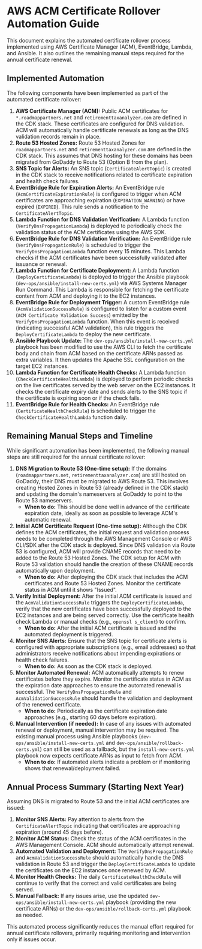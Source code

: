 # AWS ACM Certificate Rollover Automation Guide

This document explains the automated certificate rollover process implemented using AWS Certificate Manager (ACM), EventBridge, Lambda, and Ansible. It also outlines the remaining manual steps required for the annual certificate renewal.

## Implemented Automation

The following components have been implemented as part of the automated certificate rollover:

1.  **AWS Certificate Manager (ACM):** Public ACM certificates for `*.roadmappartners.net` and `retirementtaxanalyzer.com` are defined in the CDK stack. These certificates are configured for DNS validation. ACM will automatically handle certificate renewals as long as the DNS validation records remain in place.
2.  **Route 53 Hosted Zones:** Route 53 Hosted Zones for `roadmappartners.net` and `retirementtaxanalyzer.com` are defined in the CDK stack. This assumes that DNS hosting for these domains has been migrated from GoDaddy to Route 53 (Option B from the plan).
3.  **SNS Topic for Alerts:** An SNS topic (`CertificateAlertTopic`) is created in the CDK stack to receive notifications related to certificate expiration and health check failures.
4.  **EventBridge Rule for Expiration Alerts:** An EventBridge rule (`AcmCertificateExpirationRule`) is configured to trigger when ACM certificates are approaching expiration (`EXPIRATION_WARNING`) or have expired (`EXPIRED`). This rule sends a notification to the `CertificateAlertTopic`.
5.  **Lambda Function for DNS Validation Verification:** A Lambda function (`VerifyDnsPropagationLambda`) is deployed to periodically check the validation status of the ACM certificates using the AWS SDK.
6.  **EventBridge Rule for DNS Validation Verification:** An EventBridge rule (`VerifyDnsPropagationRule`) is scheduled to trigger the `VerifyDnsPropagationLambda` function every 15 minutes. This Lambda checks if the ACM certificates have been successfully validated after issuance or renewal.
7.  **Lambda Function for Certificate Deployment:** A Lambda function (`DeployCertificateLambda`) is deployed to trigger the Ansible playbook (`dev-ops/ansible/install-new-certs.yml`) via AWS Systems Manager Run Command. This Lambda is responsible for fetching the certificate content from ACM and deploying it to the EC2 instances.
8.  **EventBridge Rule for Deployment Trigger:** A custom EventBridge rule (`AcmValidationSuccessRule`) is configured to listen for a custom event (`ACM Certificate Validation Success`) emitted by the `VerifyDnsPropagationLambda` function. When this event is received (indicating successful ACM validation), this rule triggers the `DeployCertificateLambda` to deploy the new certificate.
9.  **Ansible Playbook Update:** The `dev-ops/ansible/install-new-certs.yml` playbook has been modified to use the AWS CLI to fetch the certificate body and chain from ACM based on the certificate ARNs passed as extra variables. It then updates the Apache SSL configuration on the target EC2 instances.
10. **Lambda Function for Certificate Health Checks:** A Lambda function (`CheckCertificateHealthLambda`) is deployed to perform periodic checks on the live certificates served by the web server on the EC2 instances. It checks the certificate expiry date and sends alerts to the SNS topic if the certificate is expiring soon or if the check fails.
11. **EventBridge Rule for Health Checks:** An EventBridge rule (`CertificateHealthCheckRule`) is scheduled to trigger the `CheckCertificateHealthLambda` function daily.

## Remaining Manual Steps and Timeline

While significant automation has been implemented, the following manual steps are still required for the annual certificate rollover:

1.  **DNS Migration to Route 53 (One-time setup):** If the domains (`roadmappartners.net`, `retirementtaxanalyzer.com`) are still hosted on GoDaddy, their DNS must be migrated to AWS Route 53. This involves creating Hosted Zones in Route 53 (already defined in the CDK stack) and updating the domain's nameservers at GoDaddy to point to the Route 53 nameservers.
    *   **When to do:** This should be done well in advance of the certificate expiration date, ideally as soon as possible to leverage ACM's automatic renewal.
2.  **Initial ACM Certificate Request (One-time setup):** Although the CDK defines the ACM certificates, the initial request and validation process needs to be completed through the AWS Management Console or AWS CLI/SDK after the CDK stack is deployed. Since DNS validation via Route 53 is configured, ACM will provide CNAME records that need to be added to the Route 53 Hosted Zones. The CDK setup for ACM with Route 53 validation should handle the creation of these CNAME records automatically upon deployment.
    *   **When to do:** After deploying the CDK stack that includes the ACM certificates and Route 53 Hosted Zones. Monitor the certificate status in ACM until it shows "Issued".
3.  **Verify Initial Deployment:** After the initial ACM certificate is issued and the `AcmValidationSuccessRule` triggers the `DeployCertificateLambda`, verify that the new certificates have been successfully deployed to the EC2 instances and are being served correctly. Use the certificate health check Lambda or manual checks (e.g., `openssl s_client`) to confirm.
    *   **When to do:** After the initial ACM certificate is issued and the automated deployment is triggered.
4.  **Monitor SNS Alerts:** Ensure that the SNS topic for certificate alerts is configured with appropriate subscriptions (e.g., email addresses) so that administrators receive notifications about impending expirations or health check failures.
    *   **When to do:** As soon as the CDK stack is deployed.
5.  **Monitor Automated Renewal:** ACM automatically attempts to renew certificates before they expire. Monitor the certificate status in ACM as the expiration date approaches to ensure the automated renewal is successful. The `VerifyDnsPropagationRule` and `AcmValidationSuccessRule` should handle the validation and deployment of the renewed certificate.
    *   **When to do:** Periodically as the certificate expiration date approaches (e.g., starting 60 days before expiration).
6.  **Manual Intervention (if needed):** In case of any issues with automated renewal or deployment, manual intervention may be required. The existing manual process using Ansible playbooks (`dev-ops/ansible/install-new-certs.yml` and `dev-ops/ansible/rollback-certs.yml`) can still be used as a fallback, but the `install-new-certs.yml` playbook now expects certificate ARNs as input to fetch from ACM.
    *   **When to do:** If automated alerts indicate a problem or if monitoring shows that renewal/deployment failed.

## Annual Process Summary (Starting Next Year)

Assuming DNS is migrated to Route 53 and the initial ACM certificates are issued:

1.  **Monitor SNS Alerts:** Pay attention to alerts from the `CertificateAlertTopic` indicating that certificates are approaching expiration (around 45 days before).
2.  **Monitor ACM Status:** Check the status of the ACM certificates in the AWS Management Console. ACM should automatically attempt renewal.
3.  **Automated Validation and Deployment:** The `VerifyDnsPropagationRule` and `AcmValidationSuccessRule` should automatically handle the DNS validation in Route 53 and trigger the `DeployCertificateLambda` to update the certificates on the EC2 instances once renewed by ACM.
4.  **Monitor Health Checks:** The daily `CertificateHealthCheckRule` will continue to verify that the correct and valid certificates are being served.
5.  **Manual Fallback:** If any issues arise, use the updated `dev-ops/ansible/install-new-certs.yml` playbook (providing the new certificate ARNs) or the `dev-ops/ansible/rollback-certs.yml` playbook as needed.

This automated process significantly reduces the manual effort required for annual certificate rollovers, primarily requiring monitoring and intervention only if issues occur.